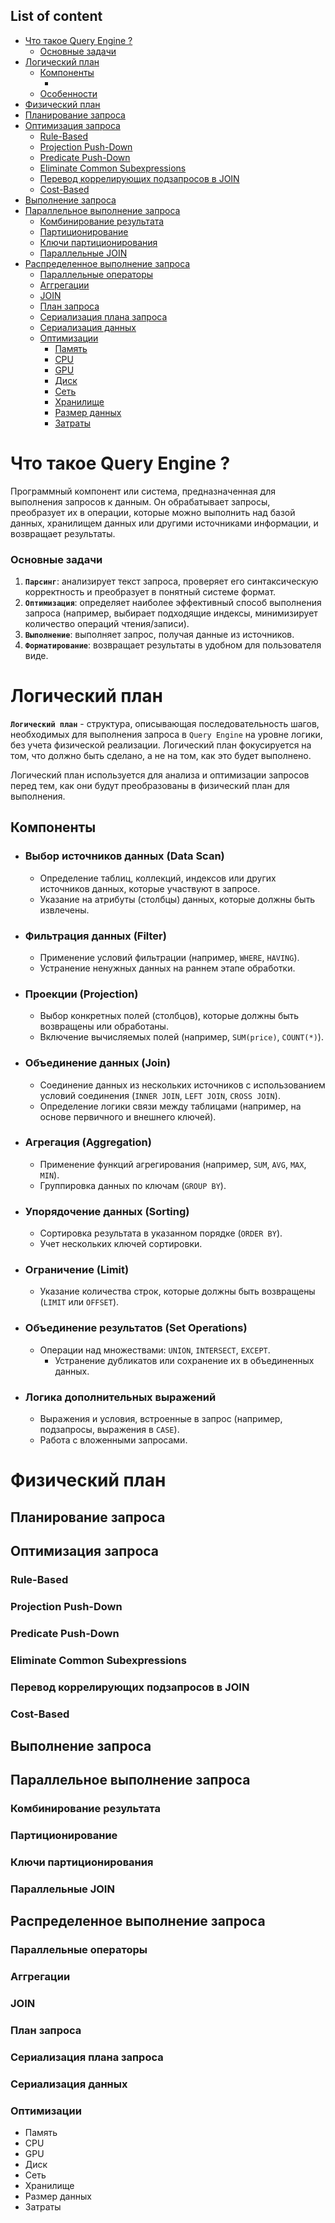 ## List of content
- [Что такое Query Engine ?]()
  - [Основные задачи]()
- [Логический план]()
  - [Компоненты]()
    - []()
  - [Особенности]()
- [Физический план]()
- [Планирование запроса]()
- [Оптимизация запроса]()
  - [Rule-Based]()
  - [Projection Push-Down]()
  - [Predicate Push-Down]()
  - [Eliminate Common Subexpressions]()
  - [Перевод коррелирующих подзапросов в JOIN]()
  - [Cost-Based]()
- [Выполнение запроса]()
- [Параллельное выполнение запроса]()
  - [Комбинирование результата]()
  - [Партиционирование]()
  - [Ключи партиционирования]()
  - [Параллельные JOIN]()
- [Распределенное выполнение запроса]()
  - [Параллельные операторы]()
  - [Аггрегации]()
  - [JOIN]()
  - [План запроса]()
  - [Сериализация плана запроса]()
  - [Сериализация данных]()
  - [Оптимизации]()
    - [Память]()
    - [CPU]()
    - [GPU]()
    - [Диск]()
    - [Сеть]()
    - [Хранилище]()
    - [Размер данных]()
    - [Затраты]()

# Что такое Query Engine ?
Программный компонент или система, предназначенная для выполнения запросов к данным. Он обрабатывает запросы, преобразует их в операции, которые можно выполнить над базой данных, хранилищем данных или другими источниками информации, и возвращает результаты.

### Основные задачи
1.	**`Парсинг`**: анализирует текст запроса, проверяет его синтаксическую корректность и преобразует в понятный системе формат.
2.	**`Оптимизация`**: определяет наиболее эффективный способ выполнения запроса (например, выбирает подходящие индексы, минимизирует количество операций чтения/записи).
3.	**`Выполнение`**: выполняет запрос, получая данные из источников.
4.	**`Форматирование`**: возвращает результаты в удобном для пользователя виде.

# Логический план
**`Логический план`** - структура, описывающая последовательность шагов, необходимых для выполнения запроса в `Query Engine` на уровне логики, без учета физической реализации. Логический план фокусируется на том, что должно быть сделано, а не на том, как это будет выполнено.

Логический план используется для анализа и оптимизации запросов перед тем, как они будут преобразованы в физический план для выполнения.

## Компоненты
- ### Выбор источников данных (Data Scan)
  - Определение таблиц, коллекций, индексов или других источников данных, которые участвуют в запросе.
  - Указание на атрибуты (столбцы) данных, которые должны быть извлечены.
- ### Фильтрация данных (Filter)
  - Применение условий фильтрации (например, `WHERE`, `HAVING`).
  - Устранение ненужных данных на раннем этапе обработки.
- ###	Проекции (Projection)
  - Выбор конкретных полей (столбцов), которые должны быть возвращены или обработаны.
  - Включение вычисляемых полей (например, `SUM(price)`, `COUNT(*)`).
- ### Объединение данных (Join)
  - Соединение данных из нескольких источников с использованием условий соединения (`INNER JOIN`, `LEFT JOIN`, `CROSS JOIN`).
  - Определение логики связи между таблицами (например, на основе первичного и внешнего ключей).
- ### Агрегация (Aggregation)
  - Применение функций агрегирования (например, `SUM`, `AVG`, `MAX`, `MIN`).
  - Группировка данных по ключам (`GROUP BY`).
- ### Упорядочение данных (Sorting)
  - Сортировка результата в указанном порядке (`ORDER BY`).
  - Учет нескольких ключей сортировки.
- ### Ограничение (Limit)
  - Указание количества строк, которые должны быть возвращены (`LIMIT` или `OFFSET`).
- ### Объединение результатов (Set Operations)
  - Операции над множествами: `UNION`, `INTERSECT`, `EXCEPT`.
	- Устранение дубликатов или сохранение их в объединенных данных.
- ### Логика дополнительных выражений
  - Выражения и условия, встроенные в запрос (например, подзапросы, выражения в `CASE`).
  - Работа с вложенными запросами.

# Физический план

## Планирование запроса

## Оптимизация запроса
### Rule-Based
### Projection Push-Down
### Predicate Push-Down
### Eliminate Common Subexpressions
### Перевод коррелирующих подзапросов в JOIN
### Cost-Based

## Выполнение запроса

## Параллельное выполнение запроса
### Комбинирование результата
### Партиционирование
### Ключи партиционирования
### Параллельные JOIN

## Распределенное выполнение запроса
### Параллельные операторы
### Аггрегации
### JOIN
### План запроса
### Сериализация плана запроса
### Сериализация данных
### Оптимизации
- Память
- CPU
- GPU
- Диск
- Сеть
- Хранилище
- Размер данных
- Затраты
